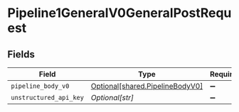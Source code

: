 # Pipeline1GeneralV0GeneralPostRequest


## Fields

| Field                                                                    | Type                                                                     | Required                                                                 | Description                                                              |
| ------------------------------------------------------------------------ | ------------------------------------------------------------------------ | ------------------------------------------------------------------------ | ------------------------------------------------------------------------ |
| `pipeline_body_v0`                                                       | [Optional[shared.PipelineBodyV0]](../../models/shared/pipelinebodyv0.md) | :heavy_minus_sign:                                                       | N/A                                                                      |
| `unstructured_api_key`                                                   | *Optional[str]*                                                          | :heavy_minus_sign:                                                       | N/A                                                                      |